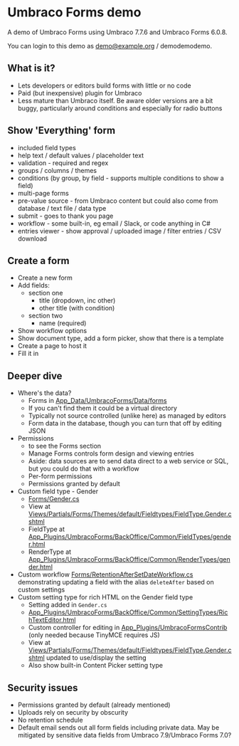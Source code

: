 # Umbraco Forms demo

A demo of Umbraco Forms using Umbraco 7.7.6 and Umbraco Forms 6.0.8.

You can login to this demo as demo@example.org / demodemodemo.

## What is it?

- Lets developers or editors build forms with little or no code
- Paid (but inexpensive) plugin for Umbraco
- Less mature than Umbraco itself. Be aware older versions are a bit buggy, particularly around conditions and especially for radio buttons

## Show 'Everything' form

- included field types
- help text / default values / placeholder text
- validation - required and regex
- groups / columns / themes
- conditions (by group, by field - supports multiple conditions to show a field)
- multi-page forms
- pre-value source - from Umbraco content but could also come from database / text file / data type
- submit - goes to thank you page
- workflow - some built-in, eg email / Slack, or code anything in C#
- entries viewer - show approval / uploaded image / filter entries / CSV download

## Create a form

- Create a new form
- Add fields:
  - section one
    - title (dropdown, inc other)
    - other title (with condition)
  - section two
    - name (required)
- Show workflow options
- Show document type, add a form picker, show that there is a template
- Create a page to host it
- Fill it in

## Deeper dive

- Where's the data?
  - Forms in [App_Data/UmbracoForms/Data/forms](UmbracoFormsDemo/App_Data/UmbracoForms/Data/forms)
  - If you can't find them it could be a virtual directory
  - Typically not source controlled (unlike here) as managed by editors
  - Form data in the database, though you can turn that off by editing JSON
- Permissions
  - to see the Forms section
  - Manage Forms controls form design and viewing entries
  - Aside: data sources are to send data direct to a web service or SQL, but you could do that with a workflow
  - Per-form permissions
  - Permissions granted by default
- Custom field type - Gender
  - [Forms/Gender.cs](UmbracoFormsDemo/Forms/Gender.cs)
  - View at [Views/Partials/Forms/Themes/default/Fieldtypes/FieldType.Gender.cshtml](UmbracoFormsDemo/Views/Partials/Forms/Themes/default/Fieldtypes/FieldType.Gender.cshtml)
  - FieldType at [App_Plugins/UmbracoForms/BackOffice/Common/FieldTypes/gender.html](UmbracoFormsDemo/App_Plugins/UmbracoForms/BackOffice/Common/FieldTypes/gender.html)
  - RenderType at [App_Plugins/UmbracoForms/BackOffice/Common/RenderTypes/gender.html](UmbracoFormsDemo/App_Plugins/UmbracoForms/BackOffice/Common/RenderTypes/gender.html)
- Custom workflow [Forms/RetentionAfterSetDateWorkflow.cs](UmbracoFormsDemo/Forms/RetentionAfterSetDateWorkflow.cs) demonstrating updating a field with the alias `deleteAfter` based on custom settings
- Custom setting type for rich HTML on the Gender field type
  - Setting added in `Gender.cs`
  - [App_Plugins/UmbracoForms/BackOffice/Common/SettingTypes/RichTextEditor.html](UmbracoFormsDemo/App_Plugins/UmbracoForms/BackOffice/Common/SettingTypes/RichTextEditor.html)
  - Custom controller for editing in [App_Plugins/UmbracoFormsContrib](UmbracoFormsDemo/App_Plugins/UmbracoFormsContrib) (only needed because TinyMCE requires JS)
  - View at [Views/Partials/Forms/Themes/default/Fieldtypes/FieldType.Gender.cshtml](UmbracoFormsDemo/Views/Partials/Forms/Themes/default/Fieldtypes/FieldType.Gender.cshtml) updated to use/display the setting
  - Also show built-in Content Picker setting type

## Security issues

- Permissions granted by default (already mentioned)
- Uploads rely on security by obscurity
- No retention schedule
- Default email sends out all form fields including private data. May be mitigated by sensitive data fields from Umbraco 7.9/Umbraco Forms 7.0?
